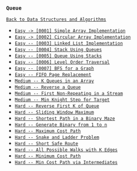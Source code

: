 ### `Queue`

[`Back to Data Structures and Algorithms`](../readme.md)

* [`Easy -> [0001] Simple Array Implementation`](problems/0001-queue-simple-array-implementation.md)
* [`Easy -> [0002] Circular Array Implementation`](problems/0002-queue-circular-array-implementation.md)
* [`Easy -- [0003] Linked List Implementation`](problems/0003-queue-linked-list-implementation.md)
* [`Easy -- [0004] Stack Using Queues`](problems/0004-stack-using-queues.md)
* [`Easy -- [0005] Queue Using Stacks`](problems/0005-queue-using-stacks.md)
* [`Easy -- [0006] Level Order Traversal`](problems/0006-level-order-traversal-of-binary-tree.md)
* [`Easy -- [0007] BFS for a Graph`](problems/0007-bfs-for-graph.md)
* [`Easy -- FIFO Page Replacement`]()
* [`Medium -- K Queues in an Array`]()
* [`Medium -- Reverse a Queue`]()
* [`Medium -- First Non-Repeating in a Stream`]()
* [`Medium -- Min Knight Step for Target`]()
* [`Hard -- Reverse First K of Queue`]()
* [`Hard -- Sliding Window Maximum`]()
* [`Hard -- Shortest Path in a Binary Maze`]()
* [`Hard -- Generate Binary from 1 to n`]()
* [`Hard -- Maximum Cost Path`]()
* [`Hard -- Snake and Ladder Problem`]()
* [`Hard -- Short Safe Route`]()
* [`Hard -- All Possible Walks with K Edges`]()
* [`Hard -- Minimum Cost Path`]()
* [`Hard -- Min Cost Path via Intermediates`]()
